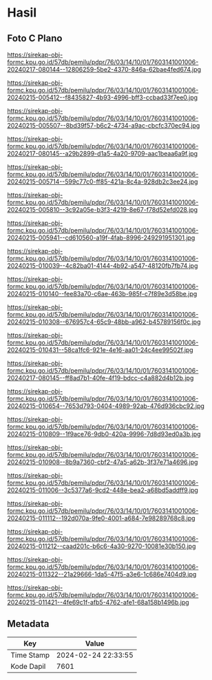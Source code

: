 # Hasil

## Foto C Plano

https://sirekap-obj-formc.kpu.go.id/57db/pemilu/pdpr/76/03/14/10/01/7603141001006-20240217-080144--12806259-5be2-4370-846a-62bae4fed674.jpg

https://sirekap-obj-formc.kpu.go.id/57db/pemilu/pdpr/76/03/14/10/01/7603141001006-20240215-005412--f8435827-4b93-4996-bff3-ccbad33f7ee0.jpg

https://sirekap-obj-formc.kpu.go.id/57db/pemilu/pdpr/76/03/14/10/01/7603141001006-20240215-005507--8bd39f57-b6c2-4734-a9ac-cbcfc370ec94.jpg

https://sirekap-obj-formc.kpu.go.id/57db/pemilu/pdpr/76/03/14/10/01/7603141001006-20240217-080145--a29b2899-d1a5-4a20-9709-aac1beaa6a9f.jpg

https://sirekap-obj-formc.kpu.go.id/57db/pemilu/pdpr/76/03/14/10/01/7603141001006-20240215-005714--599c77c0-ff85-421a-8c4a-928db2c3ee24.jpg

https://sirekap-obj-formc.kpu.go.id/57db/pemilu/pdpr/76/03/14/10/01/7603141001006-20240215-005810--3c92a05e-b3f3-4219-8e67-f78d52efd028.jpg

https://sirekap-obj-formc.kpu.go.id/57db/pemilu/pdpr/76/03/14/10/01/7603141001006-20240215-005941--cd610560-a19f-4fab-8996-249291951301.jpg

https://sirekap-obj-formc.kpu.go.id/57db/pemilu/pdpr/76/03/14/10/01/7603141001006-20240215-010039--4c82ba01-4144-4b92-a547-48120fb7fb74.jpg

https://sirekap-obj-formc.kpu.go.id/57db/pemilu/pdpr/76/03/14/10/01/7603141001006-20240215-010140--fee83a70-c6ae-463b-985f-c7f89e3d58be.jpg

https://sirekap-obj-formc.kpu.go.id/57db/pemilu/pdpr/76/03/14/10/01/7603141001006-20240215-010308--676957c4-65c9-48bb-a962-b45789156f0c.jpg

https://sirekap-obj-formc.kpu.go.id/57db/pemilu/pdpr/76/03/14/10/01/7603141001006-20240215-010431--58ca1fc6-921e-4e16-aa01-24c4ee99502f.jpg

https://sirekap-obj-formc.kpu.go.id/57db/pemilu/pdpr/76/03/14/10/01/7603141001006-20240217-080145--ff8ad7b1-40fe-4f19-bdcc-c4a882d4b12b.jpg

https://sirekap-obj-formc.kpu.go.id/57db/pemilu/pdpr/76/03/14/10/01/7603141001006-20240215-010654--7653d793-0404-4989-92ab-476d936cbc92.jpg

https://sirekap-obj-formc.kpu.go.id/57db/pemilu/pdpr/76/03/14/10/01/7603141001006-20240215-010809--1f9ace76-9db0-420a-9996-7d8d93ed0a3b.jpg

https://sirekap-obj-formc.kpu.go.id/57db/pemilu/pdpr/76/03/14/10/01/7603141001006-20240215-010908--8b9a7360-cbf2-47a5-a62b-3f37e71a4696.jpg

https://sirekap-obj-formc.kpu.go.id/57db/pemilu/pdpr/76/03/14/10/01/7603141001006-20240215-011006--3c5377a6-9cd2-448e-bea2-a68bd5addff9.jpg

https://sirekap-obj-formc.kpu.go.id/57db/pemilu/pdpr/76/03/14/10/01/7603141001006-20240215-011112--192d070a-9fe0-4001-a684-7e98289768c8.jpg

https://sirekap-obj-formc.kpu.go.id/57db/pemilu/pdpr/76/03/14/10/01/7603141001006-20240215-011212--caad201c-b6c6-4a30-9270-10081e30b150.jpg

https://sirekap-obj-formc.kpu.go.id/57db/pemilu/pdpr/76/03/14/10/01/7603141001006-20240215-011322--21a29666-1da5-47f5-a3e6-1c686e7404d9.jpg

https://sirekap-obj-formc.kpu.go.id/57db/pemilu/pdpr/76/03/14/10/01/7603141001006-20240215-011421--4fe69c1f-afb5-4762-afe1-68a158b1496b.jpg


## Metadata

| Key        | Value               |
| ---------- | ------------------- |
| Time Stamp | 2024-02-24 22:33:55 |
| Kode Dapil | 7601                |




